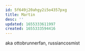 ```yaml
---
id: 5f649j20ahgy2i5o4357pxg
title: Martin
desc: ''
updated: 1655333611997
created: 1655333594416
---
```


aka ottobrunnerfan, russiancosmist
